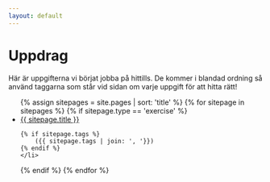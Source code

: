 ```yaml
---
layout: default
---
```


# Uppdrag

Här är uppgifterna vi börjat jobba på hittills. De kommer i blandad ordning så använd taggarna som står vid sidan om varje uppgift för att hitta rätt!

<ul>
{% assign sitepages = site.pages | sort: 'title' %}
{% for sitepage in sitepages %}
  {% if sitepage.type == 'exercise' %}
    <li>
    <a href="{{ site.baseurl }}{{ sitepage.url }}">{{ sitepage.title }}</a>

    {% if sitepage.tags %}
        ({{ sitepage.tags | join: ', '}})
    {% endif %}
    </li>
  {% endif %}
{% endfor %}
</ul>

